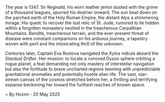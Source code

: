 
The year is 1347.  Sir Reginald, his worn leather jerkin dusted with the grime of a thousand leagues, spurred his destrier onward.  The sun beat down on the parched earth of the Holy Roman Empire, the distant Alps a shimmering mirage. His quest: to recover the lost relic of St. Jude, rumored to lie hidden within a forgotten monastery nestled in the treacherous Carpathian Mountains.  Bandits, treacherous terrain, and the ever-present threat of disease were constant companions on his arduous journey, a tapestry woven with peril and the intoxicating thrill of the unknown.

Centuries later, Captain Eva Rostova navigated the Xylos nebula aboard the *Stardust Drifter*.  Her mission: to locate a rumored Dyson sphere orbiting a rogue planet, a feat demanding not only mastery of interstellar navigation but also the fortitude to brave uncharted regions teeming with unpredictable gravitational anomalies and potentially hostile alien life.  The vast, star-strewn canvas of the cosmos stretched before her, a thrilling and terrifying expanse beckoning her toward the furthest reaches of known space.

~ By Hozmi - 20 May 2025
